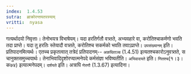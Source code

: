 ```yaml
---
index:  1.4.53
sutra:  ह्मक्रोरन्तयतरस्याम्
vritti:  nyasa
---
```


गत्यर्थादयो निवृत्ताः। तेनोभयत्र विभाषेयम्। यदा हरतिर्गतौ वत्र्तते, अभ्यवहारे वा, करोतिश्चाकर्मणो भवति तदा प्राप्ते। यदा तु हरतिः स्तेयादौ वत्र्तते, करोतिश्च सकर्मको भवति तवाऽप्राप्ते। `उपसंख्यानम्` इति। प्रतिपादनमित्यर्थः। एतच्च प्रकृतत्वात् तत्रेदं प्रतिपादनम्-- `अकथितञ्च` (1.4.51) इत्यतश्चकारोऽनुवत्र्तते, स चानुक्तसमुच्चयार्थः। तेनाभिवादिदृशोरप्यात्मनेपदे कर्मसंज्ञा भविष्यतीति। `अभिवादयते` इति। `णितश्च`(१।३।क७४) इत्यात्मनेपदम्। `दर्शयते` इति। अत्रापि `णेरणौ` (1.3.67) इत्यादिना।
